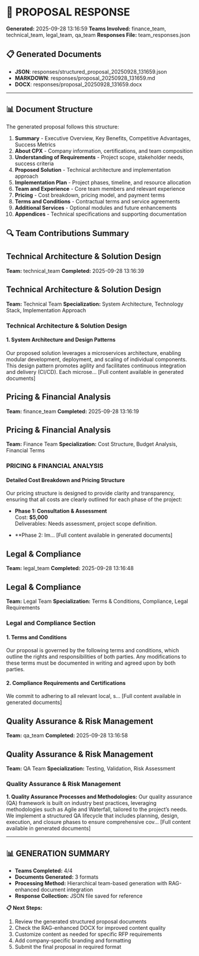 # 🎯 **PROPOSAL RESPONSE**
**Generated:** 2025-09-28 13:16:59
**Teams Involved:** finance_team, technical_team, legal_team, qa_team
**Responses File:** team_responses.json

## 📋 **Generated Documents**
- **JSON**: responses/structured_proposal_20250928_131659.json
- **MARKDOWN**: responses/proposal_20250928_131659.md
- **DOCX**: responses/proposal_20250928_131659.docx

---

## 📊 **Document Structure**

The generated proposal follows this structure:

1. **Summary** - Executive Overview, Key Benefits, Competitive Advantages, Success Metrics
2. **About CPX** - Company information, certifications, and team composition
3. **Understanding of Requirements** - Project scope, stakeholder needs, success criteria
4. **Proposed Solution** - Technical architecture and implementation approach
5. **Implementation Plan** - Project phases, timeline, and resource allocation
6. **Team and Experience** - Core team members and relevant experience
7. **Pricing** - Cost breakdown, pricing model, and payment terms
8. **Terms and Conditions** - Contractual terms and service agreements
9. **Additional Services** - Optional modules and future enhancements
10. **Appendices** - Technical specifications and supporting documentation

## 🔍 **Team Contributions Summary**

## Technical Architecture & Solution Design
**Team:** technical_team
**Completed:** 2025-09-28 13:16:39

## Technical Architecture & Solution Design

**Team:** Technical Team
**Specialization:** System Architecture, Technology Stack, Implementation Approach

### Technical Architecture & Solution Design

#### 1. System Architecture and Design Patterns
Our proposed solution leverages a microservices architecture, enabling modular development, deployment, and scaling of individual components. This design pattern promotes agility and facilitates continuous integration and delivery (CI/CD). Each microse... [Full content available in generated documents]

## Pricing & Financial Analysis
**Team:** finance_team
**Completed:** 2025-09-28 13:16:19

## Pricing & Financial Analysis

**Team:** Finance Team
**Specialization:** Cost Structure, Budget Analysis, Financial Terms

### PRICING & FINANCIAL ANALYSIS

#### Detailed Cost Breakdown and Pricing Structure

Our pricing structure is designed to provide clarity and transparency, ensuring that all costs are clearly outlined for each phase of the project:

- **Phase 1: Consultation & Assessment**  
  Cost: **$5,000**  
  Deliverables: Needs assessment, project scope definition.

- **Phase 2: Im... [Full content available in generated documents]

## Legal & Compliance
**Team:** legal_team
**Completed:** 2025-09-28 13:16:48

## Legal & Compliance

**Team:** Legal Team
**Specialization:** Terms & Conditions, Compliance, Legal Requirements

### Legal and Compliance Section

#### 1. Terms and Conditions
Our proposal is governed by the following terms and conditions, which outline the rights and responsibilities of both parties. Any modifications to these terms must be documented in writing and agreed upon by both parties.

#### 2. Compliance Requirements and Certifications
We commit to adhering to all relevant local, s... [Full content available in generated documents]

## Quality Assurance & Risk Management
**Team:** qa_team
**Completed:** 2025-09-28 13:16:58

## Quality Assurance & Risk Management

**Team:** QA Team
**Specialization:** Testing, Validation, Risk Assessment

### Quality Assurance & Risk Management

**1. Quality Assurance Processes and Methodologies:**
Our quality assurance (QA) framework is built on industry best practices, leveraging methodologies such as Agile and Waterfall, tailored to the project’s needs. We implement a structured QA lifecycle that includes planning, design, execution, and closure phases to ensure comprehensive cov... [Full content available in generated documents]

---
## 📊 **GENERATION SUMMARY**
- **Teams Completed:** 4/4
- **Documents Generated:** 3 formats
- **Processing Method:** Hierarchical team-based generation with RAG-enhanced document integration
- **Response Collection:** JSON file saved for reference

**📋 Next Steps:**
1. Review the generated structured proposal documents
2. Check the RAG-enhanced DOCX for improved content quality
3. Customize content as needed for specific RFP requirements
4. Add company-specific branding and formatting
5. Submit the final proposal in required format